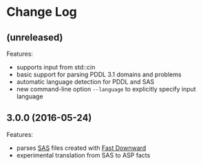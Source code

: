 # Change Log

## (unreleased)

Features:

* supports input from std::cin
* basic support for parsing PDDL 3.1 domains and problems
* automatic language detection for PDDL and SAS
* new command-line option `--language` to explicitly specify input language

## 3.0.0 (2016-05-24)

Features:

* parses [SAS](http://www.fast-downward.org/TranslatorOutputFormat) files created with [Fast Downward](http://www.fast-downward.org/)
* experimental translation from SAS to ASP facts
